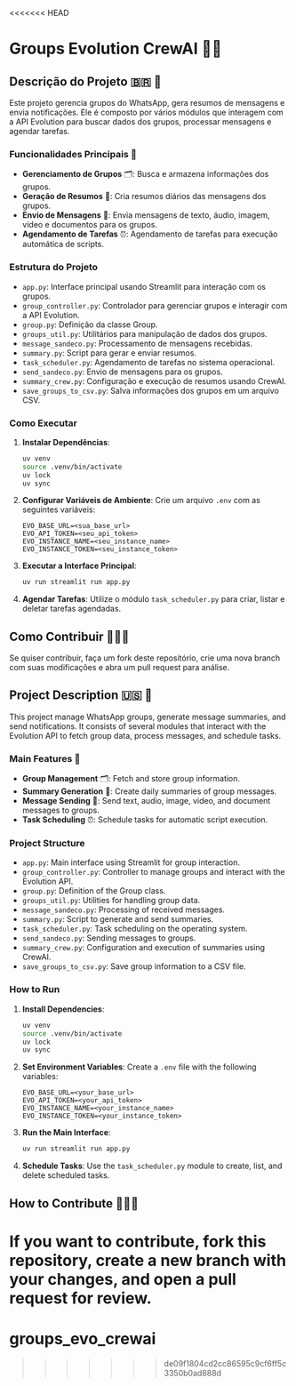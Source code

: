 <<<<<<< HEAD
# Groups Evolution CrewAI 👥💡

## Descrição do Projeto 🇧🇷 🚀

Este projeto  gerencia grupos do WhatsApp, gera resumos de mensagens e envia notificações. Ele é composto por vários módulos que interagem com a API Evolution para buscar dados dos grupos, processar mensagens e agendar tarefas.

### Funcionalidades Principais 🚀
- **Gerenciamento de Grupos** 🗂: Busca e armazena informações dos grupos.
- **Geração de Resumos** 📝: Cria resumos diários das mensagens dos grupos.
- **Envio de Mensagens** 💬: Envia mensagens de texto, áudio, imagem, vídeo e documentos para os grupos.
- **Agendamento de Tarefas** ⏰: Agendamento de tarefas para execução automática de scripts.

### Estrutura do Projeto
- `app.py`: Interface principal usando Streamlit para interação com os grupos.
- `group_controller.py`: Controlador para gerenciar grupos e interagir com a API Evolution.
- `group.py`: Definição da classe Group.
- `groups_util.py`: Utilitários para manipulação de dados dos grupos.
- `message_sandeco.py`: Processamento de mensagens recebidas.
- `summary.py`: Script para gerar e enviar resumos.
- `task_scheduler.py`: Agendamento de tarefas no sistema operacional.
- `send_sandeco.py`: Envio de mensagens para os grupos.
- `summary_crew.py`: Configuração e execução de resumos usando CrewAI.
- `save_groups_to_csv.py`: Salva informações dos grupos em um arquivo CSV.

### Como Executar
1. **Instalar Dependências**:
    ```sh
    uv venv
    source .venv/bin/activate
    uv lock
    uv sync 
    ```

2. **Configurar Variáveis de Ambiente**:
    Crie um arquivo `.env` com as seguintes variáveis:
    ```env
    EVO_BASE_URL=<sua_base_url>
    EVO_API_TOKEN=<seu_api_token>
    EVO_INSTANCE_NAME=<seu_instance_name>
    EVO_INSTANCE_TOKEN=<seu_instance_token>
    ```

3. **Executar a Interface Principal**:
    ```sh
    uv run streamlit run app.py
    ```

4. **Agendar Tarefas**:
    Utilize o módulo `task_scheduler.py` para criar, listar e deletar tarefas agendadas.

## Como Contribuir 🤝🇧🇷
Se quiser contribuir, faça um fork deste repositório, crie uma nova branch com suas modificações e abra um pull request para análise.

## Project Description 🇺🇸 🚀

This project manage WhatsApp groups, generate message summaries, and send notifications. It consists of several modules that interact with the Evolution API to fetch group data, process messages, and schedule tasks.

### Main Features 🚀
- **Group Management** 🗂: Fetch and store group information.
- **Summary Generation** 📝: Create daily summaries of group messages.
- **Message Sending** 💬: Send text, audio, image, video, and document messages to groups.
- **Task Scheduling** ⏰: Schedule tasks for automatic script execution.

### Project Structure
- `app.py`: Main interface using Streamlit for group interaction.
- `group_controller.py`: Controller to manage groups and interact with the Evolution API.
- `group.py`: Definition of the Group class.
- `groups_util.py`: Utilities for handling group data.
- `message_sandeco.py`: Processing of received messages.
- `summary.py`: Script to generate and send summaries.
- `task_scheduler.py`: Task scheduling on the operating system.
- `send_sandeco.py`: Sending messages to groups.
- `summary_crew.py`: Configuration and execution of summaries using CrewAI.
- `save_groups_to_csv.py`: Save group information to a CSV file.

### How to Run
1. **Install Dependencies**:
    ```sh
    uv venv
    source .venv/bin/activate
    uv lock
    uv sync   
    ```

2. **Set Environment Variables**:
    Create a `.env` file with the following variables:
    ```env
    EVO_BASE_URL=<your_base_url>
    EVO_API_TOKEN=<your_api_token>
    EVO_INSTANCE_NAME=<your_instance_name>
    EVO_INSTANCE_TOKEN=<your_instance_token>
    ```

3. **Run the Main Interface**:
    ```sh
    uv run streamlit run app.py
    ```

4. **Schedule Tasks**:
    Use the `task_scheduler.py` module to create, list, and delete scheduled tasks.

## How to Contribute 🤝🇺🇸
If you want to contribute, fork this repository, create a new branch with your changes, and open a pull request for review.
=======
# groups_evo_crewai
>>>>>>> de09f1804cd2cc86595c9cf6ff5c3350b0ad888d
